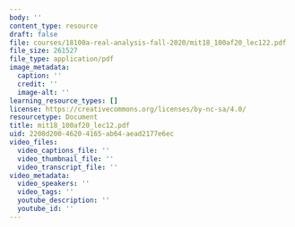 ```yaml
---
body: ''
content_type: resource
draft: false
file: courses/18100a-real-analysis-fall-2020/mit18_100af20_lec122.pdf
file_size: 261527
file_type: application/pdf
image_metadata:
  caption: ''
  credit: ''
  image-alt: ''
learning_resource_types: []
license: https://creativecommons.org/licenses/by-nc-sa/4.0/
resourcetype: Document
title: mit18_100af20_lec12.pdf
uid: 2208d200-4620-4165-ab64-aead2177e6ec
video_files:
  video_captions_file: ''
  video_thumbnail_file: ''
  video_transcript_file: ''
video_metadata:
  video_speakers: ''
  video_tags: ''
  youtube_description: ''
  youtube_id: ''
---
```

